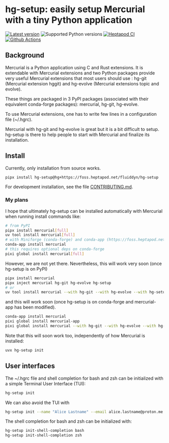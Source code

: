 # hg-setup: easily setup Mercurial with a tiny Python application

[![Latest version](https://badge.fury.io/py/hg-setup.svg)](https://pypi.python.org/pypi/hg-setup/)
![Supported Python versions](https://img.shields.io/pypi/pyversions/hg-setup.svg)
[![Heptapod CI](https://foss.heptapod.net/fluiddyn/hg-setup/badges/branch/default/pipeline.svg)](https://foss.heptapod.net/fluiddyn/hg-setup/-/pipelines)
[![Github Actions](https://github.com/fluiddyn/hg-setup/actions/workflows/ci.yml/badge.svg?branch=branch/default)](https://github.com/fluiddyn/hg-setup/actions)

## Background

Mercurial is a Python application using C and Rust extensions. It is extendable with
Mercurial extensions and two Python packages provide very useful Mercurial extensions
that most users should use : hg-git (Mercurial extension hggit) and hg-evolve (Mercurial
extensions topic and evolve).

These things are packaged in 3 PyPI packages (associated with their equivalent
conda-forge packages): mercurial, hg-git, hg-evolve.

To use Mercurial extensions, one has to write few lines in a configuration file
(~/.hgrc).

Mercurial with hg-git and hg-evolve is great but it is a bit difficult to setup. hg-setup
is there to help people to start with Mercurial and finalize its installation.

## Install

Currently, only installation from source works.

```sh
pipx install hg-setup@hg+https://foss.heptapod.net/fluiddyn/hg-setup
```

For development installation, see the file [CONTRIBUTING.md](./CONTRIBUTING.md).

### My plans

I hope that ultimately hg-setup can be installed automatically with Mercurial when
running install commands like:

```sh
# from PyPI
pipx install mercurial[full]
uv tool install mercurial[full]
# with Miniforge (conda-forge) and conda-app (https://foss.heptapod.net/fluiddyn/conda-app)
conda-app install mercurial
# this requires optional deps on conda-forge
pixi global install mercurial[full]
```

However, we are not yet there. Nevertheless, this will work very soon (once hg-setup is
on PyPI)

```sh
pipx install mercurial
pipx inject mercurial hg-git hg-evolve hg-setup
# or
uv tool install mercurial --with hg-git --with hg-evolve --with hg-setup
```

and this will work soon (once hg-setup is on conda-forge and mercurial-app has been
modified).

```sh
conda-app install mercurial
pixi global install mercurial-app
pixi global install mercurial --with hg-git --with hg-evolve --with hg-setup
```

Note that this will soon work too, independently of how Mercurial is installed:

```sh
uvx hg-setup init
```

## User interfaces

The ~/.hgrc file and shell completion for bash and zsh can be initialized with a simple
Terminal User Interface (TUI):

```sh
hg-setup init
```

We can also avoid the TUI with

```sh
hg-setup init --name "Alice Lastname" --email alice.lastname@proton.me --auto
```

The shell completion for bash and zsh can be initialized with:

```sh
hg-setup init-shell-completion bash
hg-setup init-shell-completion zsh
```

